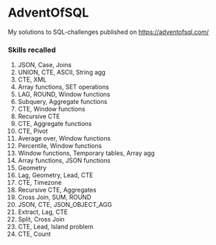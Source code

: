 # AdventOfSQL

My solutions to SQL-challenges published on https://adventofsql.com/

### Skills recalled

1. JSON, Case, Joins
2. UNION, CTE, ASCII, String agg
3. CTE, XML
4. Array functions, SET operations
5. LAG, ROUND, Window functions
6. Subquery, Aggregate functions
7. CTE, Window functions
8. Recursive CTE
9. CTE, Aggregate functions
10. CTE, Pivot
11. Average over, Window functions
12. Percentile, Window functions
13. Window functions, Temporary tables, Array agg
14. Array functions, JSON functions
15. Geometry
16. Lag, Geometry, Lead, CTE
17. CTE, Timezone
18. Recursive CTE, Aggregates
19. Cross Join, SUM, ROUND
20. JSON, CTE, JSON_OBJECT_AGG
21. Extract, Lag, CTE
22. Split, Cross Join
23. CTE, Lead, Island problem
24. CTE, Count